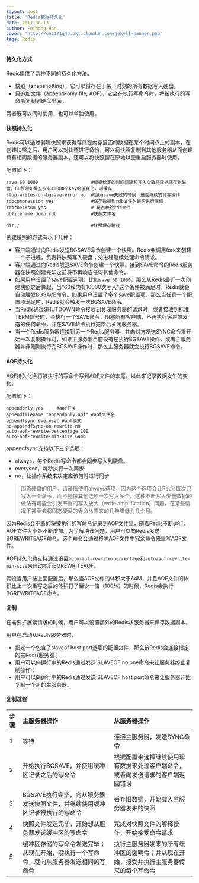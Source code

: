 ```yaml
---
layout: post
title: 'Redis数据持久化'
date: 2017-06-13
author: Feihang Han
cover: 'http://on2171g4d.bkt.clouddn.com/jekyll-banner.png'
tags: Redis
---
```


#### 持久化方式

Redis提供了两种不同的持久化方法。

* 快照（snapshotting），它可以将存在于某一时刻的所有数据写入硬盘。
* 只追加文件（append-only file, AOF），它会在执行写命令时，将被执行的写命令复制到硬盘里面。

两者既可以同时使用，也可以单独使用。

#### 快照持久化

Redis可以通过创建快照来获得存储在内存里面的数据在某个时间点上的副本。在创建快照之后，用户可以对快照进行备份，可以将快照复制到其他服务器从而创建具有相同数据的服务器副本，还可以将快照留在原地以便重启服务器时使用。

配置如下：

```
save 60 1000                    #根据给定的时间间隔和写入次数将数据保存到磁盘，60秒内如果至少有10000个key的值变化，则保存
stop-writes-on-bgsave-error no  #当bgsave失败的时候，是否继续支持写操作
rdbcompression yes              #保存数据到rdb文件时是否进行压缩
rdbchecksum yes                 # 是否校验rdb文件
dbfilename dump.rdb             #快照文件名
```

```
dir./                           #快照保存路径
```

创建快照的方式有以下几种：

* 客户端通过向Redis发送BGSAVE命令创建一个快照。Redis会调用fork来创建一个子进程，负责将快照写入硬盘；父进程继续处理命令请求。
* 客户端通过向Redis发送SAVE命令创建一个快照。接到SAVE命令的Redis服务器在快照创建完毕之前将不再响应任何其他命令。
* 如果用户设置了save配置选项，比如`save 60 1000`，那么从Redis最近一次创建快照之后算起，当“60秒内有10000次写入”这个条件被满足时，Redis就会自动触发BGSAVE命令。如果用户设置了多个save配置项，那么当任意一个配置项满足时，Redis就会触发一次BGSAVE命令。
* 当Redis通过SHUTDOWN命令接收到关闭服务器的请求时，或者接收到标准TERM信号时，会执行一个SAVE命令，阻塞所有客户端，不再执行客户端发送的任何命令，并在SAVE命令执行完毕后关闭服务器。
* 当一个Redis服务器连接到另一个Redis服务器，并向对方发送SYNC命令来开始一次复制操作时，如果主服务器目前没有在执行BGSAVE操作，或者主服务器并非刚刚执行完BGSAVE操作时，那么主服务器就会执行BGSAVE命令。

#### AOF持久化

AOF持久化会将被执行的写命令写到AOF文件的末尾，以此来记录数据发生的变化。

配置如下：

```
appendonly yes     #aof开关
appendfilename "appendonly.aof" #aof文件名
appendfsync everysec #aof模式
no-appendfsync-on-rewrite no
auto-aof-rewrite-percentage 100
auto-aof-rewrite-min-size 64mb
```

appendfsync支持以下三个选项：

* always，每个Redis写命令都会同步写入到硬盘。
* everysec，每秒执行一次同步
* no，让操作系统来决定应该何时进行同步

> 固态硬盘的用户，请谨慎使用always选项，因为这个选项会让Redis每次只写入一个命令，而不是像其他选项一次写入多个。这种不断写入少量数据的做法有可能会引发严重的写入放大（write amplification）问题，在某些情况下甚至会将固态硬盘的寿命从原来的几年降低为几个月。

因为Redis会不断的将被执行的写命令记录到AOF文件里，随着Redis不断运行，AOF文件大小会不断增加。为了解决该问题，用户可以向Redis发送BGREWRITEAOF命令。这个命令会通过移除AOF文件中冗余命令来重写AOF文件。

AOF持久化也支持通过设置`auto-aof-rewrite-percentage`和`auto-aof-rewrite-min-size`来自动执行BGREWRITEAOF。

假设当用户按上面配置后，那么当AOF文件的体积大于64M，并且AOF文件的体积比上一次重写之后的体积打了至少一倍（100%）的时候，Redis会执行BGREWRITEAOF命令。

#### 复制

在需要扩展读请求的时候，用户可以设置额外的Redis从服务器来保存数据副本。

用户在启动从Redis服务器时，

* 指定一个包含了slaveof host port选项的配置文件，那么该Redis会连接指定的主Redis服务器；
* 用户可以向运行中的Redis通过发送 SLAVEOF no one命令来让服务器终止复制操作；
* 用户可以向运行中的Redis通过发送 SLAVEOF host port命令来让服务器开始复制一个新的主服务器。

#### 复制过程

| 步骤 | 主服务器操作 | 从服务器操作 |
| :--- | :--- | :--- |
| 1 | 等待 | 连接主服务器，发送SYNC命令 |
| 2 | 开始执行BGSAVE，并使用缓冲区记录之后的写命令 | 根据配置来选择继续使用现有数据来处理客户端命令，或者向发送请求的客户端返回错误 |
| 3 | BGSAVE执行完毕，向从服务器发送快照文件，并继续使用缓冲区记录被执行的写命令 | 丢弃旧数据，开始载入主服务器发来的快照 |
| 4 | 快照文件发送完毕，开始想从服务器发送缓冲区的写命令 | 完成对快照文件的解释操作，开始接受命令请求 |
| 5 | 缓冲区存储的写命令发送完毕；从现在开始，没执行一个写命令，就向从服务器发送相同的写命令 | 执行主服务器发来的所有缓冲区的谢明令；并从现在开始，接受并执行主服务器传来的每个写命令 |



